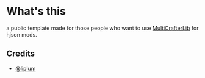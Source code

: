 # What's this

a public template made for those people who want to use [MultiCrafterLib](github.com/liplum/Multicrafterlib) for hjson mods.

## Credits

- [@liplum](github.com/liplum)
